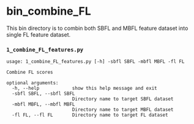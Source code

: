 # bin_combine_FL
This bin directory is to combin both SBFL and MBFL feature dataset into single FL feature dataset.

### ``1_combine_FL_features.py``
```
usage: 1_combine_FL_features.py [-h] -sbfl SBFL -mbfl MBFL -fl FL

Combine FL scores

optional arguments:
  -h, --help            show this help message and exit
  -sbfl SBFL, --sbfl SBFL
                        Directory name to target SBFL dataset
  -mbfl MBFL, --mbfl MBFL
                        Directory name to target MBFL dataset
  -fl FL, --fl FL       Directory name to target FL dataset
```